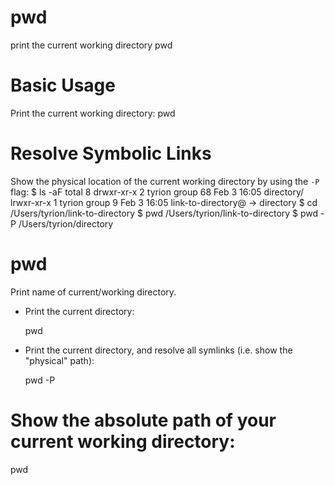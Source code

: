 # pwd

print the current working directory
    pwd


# Basic Usage

Print the current working directory:
    pwd


# Resolve Symbolic Links

Show the physical location of the current working directory by using the `-P`
flag:
    $ ls -aF
    total 8
    drwxr-xr-x  2 tyrion  group  68 Feb  3 16:05 directory/
    lrwxr-xr-x  1 tyrion  group   9 Feb  3 16:05 link-to-directory@ -> directory
    $ cd /Users/tyrion/link-to-directory
    $ pwd
    /Users/tyrion/link-to-directory
    $ pwd -P
    /Users/tyrion/directory

# pwd                                                                                         
                                                                                              
  Print name of current/working directory.                                                    
                                                                                              
- Print the current directory:                                                                
                                                                                              
  pwd                                                                                         
                                                                                              
- Print the current directory, and resolve all symlinks (i.e. show the "physical" path):      
                                                                                              
  pwd -P                                                                                      
                                                                                              
                                                                                              
                                                                                              
# Show the absolute path of your current working directory:
pwd
